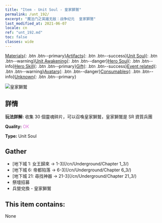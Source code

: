 ```yaml
---
title: "Item - Unit Soul - 皇家獅鷲"
permalink: /unt_192/
excerpt: "魔法门之英雄无敌：战争纪元  皇家獅鷲"
last_modified_at: 2021-06-07
locale: cn
ref: "unt_192.md"
toc: false
classes: wide
---
```

 [Materials](/ItemsCN/){: .btn .btn--primary}[Artifacts](/ItemsCN/Artifacts/){: .btn .btn--success}[Unit Soul](/ItemsCN/UnitSoul/){: .btn .btn--warning}[Unit Awakening](/ItemsCN/UnitAwakening/){: .btn .btn--danger}[Hero Soul](/ItemsCN/HeroSoul/){: .btn .btn--info}[Hero Skill](/ItemsCN/HeroSkill/){: .btn .btn--primary}[Gift](/ItemsCN/Gift/){: .btn .btn--success}[Event related](/ItemsCN/Events/){: .btn .btn--warning}[Avatars](/ItemsCN/Avatars/){: .btn .btn--danger}[Consumables](/ItemsCN/Consumables/){: .btn .btn--info}[Unknown](/ItemsCN/Unknown/){: .btn .btn--primary}

 ![皇家獅鷲](/images/u/ti_shijiu.jpg)

## 詳情
 **玩法詳解:** 收集 30 個靈魂碎片，可以召喚皇家獅鷲，皇家獅鷲是 SR 資質兵團

 **Quality:** <span style="color: #DA70D6">OK</span>

 **Type:** Unit Soul

## Gather

*    [地下城 1: 女王歸來 -> 1-3](/cn/Underground/Chapter 1_3/) 
*    [地下城 6: 帝都陷落 -> 6-3](/cn/Underground/Chapter 6_3/) 
*    [地下城 21: 尋找神器 -> 21-3](/cn/Underground/Chapter 21_3/) 
*    祭壇招募 
*    兵營兌換 - 皇家獅鷲 

## This item contains:

  None


